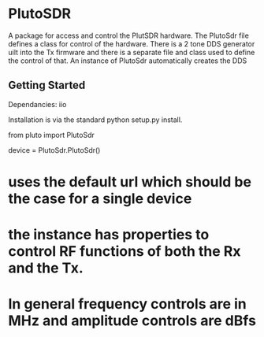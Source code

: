 PlutoSDR
========

A package for access and control the PlutSDR hardware.  The PlutoSdr file defines a class for control of 
the hardware.  There is a 2 tone DDS generator uilt into the Tx firmware and there is a separate file and
class used to define the control of that.  An instance of PlutoSdr automatically creates the DDS 

Getting Started
---------------
Dependancies: iio 

Installation is via the standard python setup.py install.

from pluto import PlutoSdr

device = PlutoSdr.PlutoSdr()   
# uses the default url which should be the case for a single device 

# the instance has properties to control RF functions of both the Rx and the Tx. 
# In general frequency controls are in MHz and amplitude controls are dBfs